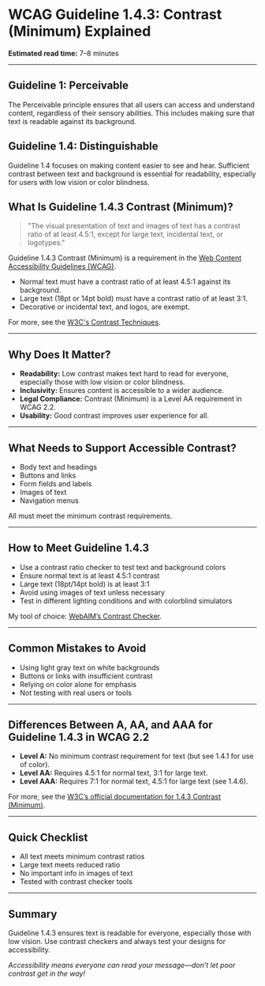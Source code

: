 <!--
title: 1.4.3 - Contrast (Minimum)
series: Making the Web Accessible for All
description: A practical guide to WCAG Guideline 1.4.3 (Contrast Minimum)—what it means, why it matters, and how to ensure text is readable for everyone.
image: WCAG-Series-1.4.3.png
imageAlt: Blue text on yellow background saying, "Web Content Accessibiilty Guiedlines (WCAG) 1.4.3 Explained, Contrast (Minimum)"
status: published
date: 2025-07-01
excerpt: This guideline ensures text is readable against its background for all users.
next: /wcag/WCAG-Guideline-1-4-4-Resize-Text-Explained, Guideline 1.4.4 - Resize Text
previous: /wcag/WCAG-Guideline-1-4-2-Audio-Control-Explained, Guideline 1.4.2 - Audio Control
-->

# **WCAG Guideline 1.4.3: Contrast (Minimum) Explained**

**Estimated read time:** 7–8 minutes

---

## **Guideline 1: Perceivable**

The Perceivable principle ensures that all users can access and understand content, regardless of their sensory abilities. This includes making sure that text is readable against its background.

## **Guideline 1.4: Distinguishable**

Guideline 1.4 focuses on making content easier to see and hear. Sufficient contrast between text and background is essential for readability, especially for users with low vision or color blindness.

## **What Is Guideline 1.4.3 Contrast (Minimum)?**

<!-- [Illustration: Side-by-side of text with high contrast (black on white) and low contrast (light gray on white)] -->

> "The visual presentation of text and images of text has a contrast ratio of at least 4.5:1, except for large text, incidental text, or logotypes."

Guideline 1.4.3 Contrast (Minimum) is a requirement in the [Web Content Accessibility Guidelines (WCAG)](https://www.w3.org/WAI/WCAG22/quickref/#contrast-minimum).

- Normal text must have a contrast ratio of at least 4.5:1 against its background.
- Large text (18pt or 14pt bold) must have a contrast ratio of at least 3:1.
- Decorative or incidental text, and logos, are exempt.

For more, see the [W3C's Contrast Techniques](https://www.w3.org/WAI/WCAG22/Techniques/general/G18).

---

## **Why Does It Matter?**

<!-- [Infographic: Pie chart showing prevalence of low vision, icons for glasses, and a warning sign for poor contrast] -->

- **Readability:** Low contrast makes text hard to read for everyone, especially those with low vision or color blindness.
- **Inclusivity:** Ensures content is accessible to a wider audience.
- **Legal Compliance:** Contrast (Minimum) is a Level AA requirement in WCAG 2.2.
- **Usability:** Good contrast improves user experience for all.

---

## **What Needs to Support Accessible Contrast?**

<!-- [Grid: Text, buttons, links, form fields, all with high contrast examples] -->

- Body text and headings
- Buttons and links
- Form fields and labels
- Images of text
- Navigation menus

All must meet the minimum contrast requirements.

---

## **How to Meet Guideline 1.4.3**

<!-- [Side-by-side: Button with sufficient contrast vs. button with low contrast] -->

- Use a contrast ratio checker to test text and background colors
- Ensure normal text is at least 4.5:1 contrast
- Large text (18pt/14pt bold) is at least 3:1
- Avoid using images of text unless necessary
- Test in different lighting conditions and with colorblind simulators

My tool of choice: [WebAIM’s Contrast Checker](https://webaim.org/resources/contrastchecker/).

---

## **Common Mistakes to Avoid**

<!-- [Do/Don't graphic: Left side with readable text, right side with faint, low-contrast text] -->

- Using light gray text on white backgrounds
- Buttons or links with insufficient contrast
- Relying on color alone for emphasis
- Not testing with real users or tools

---

## **Differences Between A, AA, and AAA for Guideline 1.4.3 in WCAG 2.2**

<!-- [Infographic: Three columns labeled A, AA, AAA with example requirements for each] -->

- **Level A:** No minimum contrast requirement for text (but see 1.4.1 for use of color).
- **Level AA:** Requires 4.5:1 for normal text, 3:1 for large text.
- **Level AAA:** Requires 7:1 for normal text, 4.5:1 for large text (see 1.4.6).

For more, see the [W3C’s official documentation for 1.4.3 Contrast (Minimum)](https://www.w3.org/WAI/WCAG22/Understanding/contrast-minimum.html).

---

## **Quick Checklist**

<!-- [Checklist graphic: Icons for text, buttons, links, and contrast checker] -->

- All text meets minimum contrast ratios
- Large text meets reduced ratio
- No important info in images of text
- Tested with contrast checker tools

---

## **Summary**

<!-- [Illustration: User reading high-contrast text on a web page] -->

Guideline 1.4.3 ensures text is readable for everyone, especially those with low vision. Use contrast checkers and always test your designs for accessibility.

*Accessibility means everyone can read your message—don’t let poor contrast get in the way!*
